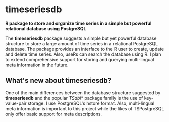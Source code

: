 timeseriesdb
============

**R package to store and organize time series in a simple but powerful relational database using PostgreSQL**

The **timeseriesdb** package suggests a simple but yet powerful database structure to store a large amount of time series in a relational PostgreSQL database. The package provides an interface to the R user to create, update and delete time series. Also, useRs can search the database using R. I plan to extend comprehensive support for storing and querying multi-lingual meta information in the future.  

## What's new about timeseriesdb?
One of the main differences between the database structure suggested by **timeseriesdb** and the popular *TSdbi** package family is the use of key-value-pair storage. I use PostgreSQL's hstore format. Also, multi-lingual meta information is important to this project while the likes of TSPostgreSQL only offer basic support for meta descriptions.


